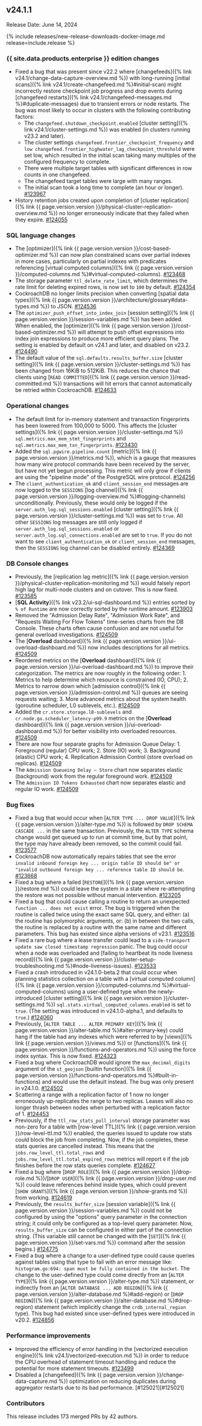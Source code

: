 ## v24.1.1

Release Date: June 14, 2024

{% include releases/new-release-downloads-docker-image.md release=include.release %}

<h3 id="v24-1-1-{{-site.data.products.enterprise-}}-edition-changes">{{ site.data.products.enterprise }} edition changes</h3>

- Fixed a bug that was present since v22.2 where [changefeeds]({% link v24.1/change-data-capture-overview.md %}) with long-running [initial scans]({% link v24.1/create-changefeed.md %}#initial-scan) might incorrectly restore checkpoint job progress and drop events during [changefeed restarts]({% link v24.1/changefeed-messages.md %}#duplicate-messages) due to transient errors or node restarts. The bug was most likely to occur in clusters with the following contributing factors:
    - The `changefeed.shutdown_checkpoint.enabled` [cluster setting]({% link v24.1/cluster-settings.md %}) was enabled (in clusters running v23.2 and later).
    - The cluster settings `changefeed.frontier_checkpoint_frequency` and `low changefeed.frontier_highwater_lag_checkpoint_threshold` were set low, which resulted in the initial scan taking many multiples of the configured frequency to complete.
    - There were multiple target tables with significant differences in row counts in one changefeed.
    - The changefeed target tables were large with many ranges.
    - The initial scan took a long time to complete (an hour or longer). [#123967][#123967]
- History retention jobs created upon completion of [cluster replication]({% link {{ page.version.version }}/physical-cluster-replication-overview.md %}) no longer erroneously indicate that they failed when they expire. [#124055][#124055]

<h3 id="v24-1-1-sql-language-changes">SQL language changes</h3>

- The  [optimizer]({% link {{ page.version.version }}/cost-based-optimizer.md %}) can now plan constrained scans over partial indexes in more cases, particularly on partial indexes with predicates referencing [virtual computed columns]({% link {{ page.version.version }}/computed-columns.md %}#virtual-computed-columns). [#123468][#123468]
- The storage parameter `ttl_delete_rate_limit`, which determines the rate limit for deleting expired rows, is now set to `100` by default. [#124354][#124354]
- CockroachDB no longer limits precision when converting [spatial data types]({% link {{ page.version.version }}/architecture/glossary#data-types.md %}) to JSON. [#124536][#124536]
- The `optimizer_push_offset_into_index_join` [session setting]({% link {{ page.version.version }}/session-variables.md %}) has been added. When enabled, the  [optimizer]({% link {{ page.version.version }}/cost-based-optimizer.md %}) will attempt to push offset expressions into index join expressions to produce more efficient query plans. The setting is enabled by default on v24.1 and later, and disabled on v23.2. [#124490][#124490]
- The default value of the `sql.defaults.results_buffer.size` [cluster setting]({% link {{ page.version.version }}/cluster-settings.md %}) has been changed from 16KiB to 512KiB. This reduces the chance that clients using [`READ COMMITTED`]({% link {{ page.version.version }}/read-committed.md %}) transactions will hit errors that cannot automatically be retried within CockroachDB. [#124633][#124633]

<h3 id="v24-1-1-operational-changes">Operational changes</h3>

- The default limit for in-memory statement and transaction fingerprints has been lowered from 100,000 to 5000. This affects the [cluster settings]({% link {{ page.version.version }}/cluster-settings.md %}) `sql.metrics.max_mem_stmt_fingerprints` and `sql.metrics.max_mem_txn_fingerprints`. [#123430][#123430]
- Added the `sql.pgwire.pipeline.count` [metric]({% link {{ page.version.version }}/metrics.md %}), which is a gauge that measures how many wire protocol commands have been received by the server, but have not yet begun processing. This metric will only grow if clients are using the "pipeline mode" of the PostgreSQL wire protocol. [#124256][#124256]
- The `client_authentication_ok` and `client_session_end` messages are now logged to the `SESSIONS` [log channel]({% link {{ page.version.version }}/logging-overview.md %}#logging-channels) unconditionally. Previously, these would only be logged if the `server.auth_log.sql_sessions.enabled` [cluster setting]({% link {{ page.version.version }}/cluster-settings.md %}) was set to `true`. All other `SESSIONS` log messages are still only logged if `server.auth_log.sql_sessions.enabled` or `server.auth_log.sql_connections.enabled` are set to `true`. If you do not want to see `client_authentication_ok` or `client_session_end` messages, then the `SESSIONS` log channel can be disabled entirely. [#124369][#124369]

<h3 id="v24-1-1-db-console-changes">DB Console changes</h3>

- Previously, the [replication lag metric]({% link {{ page.version.version }}/physical-cluster-replication-monitoring.md %}) would falsely report high lag for multi-node clusters and on cutover. This is now fixed. [#123585][#123585]
- [**SQL Activity**]({% link v23.2/ui-sql-dashboard.md %}) entries sorted by `% of Runtime` are now correctly sorted by the runtime amount. [#123903][#123903]
- Removed the "Admission Delay Rate", "Admission Work Rate", and "Requests Waiting For Flow Tokens" time-series charts from the DB Console. These charts often cause confusion and are not useful for general overload investigations. [#124509][#124509]
- The [**Overload** dashboard]({% link {{ page.version.version }}/ui-overload-dashboard.md %}) now includes descriptions for all metrics. [#124509][#124509]
- Reordered metrics on the [**Overload** dashboard]({% link {{ page.version.version }}/ui-overload-dashboard.md %}) to improve their categorization. The metrics are now roughly in the following order: 1. Metrics to help determine which resource is constrained (IO, CPU); 2. Metrics to narrow down which [admission control]({% link {{ page.version.version }}/admission-control.md %}) queues are seeing requests waiting; 3. More advanced metrics about the system health (goroutine scheduler, L0 sublevels, etc.). [#124509][#124509]
- Added the `cr.store.storage.l0-sublevels` and `cr.node.go.scheduler_latency-p99.9` metrics on the [**Overload** dashboard]({% link {{ page.version.version }}/ui-overload-dashboard.md %}) for better visibility into overloaded resources. [#124509][#124509]
- There are now four separate graphs for Admission Queue Delay: 1. Foreground (regular) CPU work; 2. Store (IO) work; 3. Background (elastic) CPU work; 4. Replication Admission Control (store overload on replicas). [#124509][#124509]
- The `Admission Queueing Delay – Store` chart now separates elastic (background) work from the regular foreground work. [#124509][#124509]
- The `Admission IO Tokens Exhausted` chart now separates elastic and regular IO work. [#124509][#124509]

<h3 id="v24-1-1-bug-fixes">Bug fixes</h3>

- Fixed a bug that would occur when [`ALTER TYPE ... DROP VALUE`]({% link {{ page.version.version }}/alter-type.md %}) is followed by `DROP SCHEMA CASCADE ...` in the same transaction. Previously, the `ALTER TYPE` schema change would get queued up to run at commit time, but by that point, the type may have already been removed, so the commit could fail. [#123577][#123577]
- CockroachDB now automatically repairs tables that see the error `invalid inbound foreign key ... origin table ID should be" or "invalid outbound foreign key ... reference table ID should be`. [#123668][#123668]
- Fixed a bug where a failed [`RESTORE`]({% link {{ page.version.version }}/restore.md %}) could leave the system in a state where re-attempting the restore was not possible without manual intervention. [#123205][#123205]
- Fixed a bug that could cause calling a routine to return an unexpected `function ... does not exist` error. The bug is triggered when the routine is called twice using the exact same SQL query, and either: (a) the routine has polymorphic arguments, or: (b) in between the two calls, the routine is replaced by a routine with the same name and different parameters. This bug has existed since alpha versions of v23.1. [#123516][#123516]
- Fixed a rare bug where a lease transfer could lead to a `side-transport update saw closed timestamp regression` panic. The bug could occur when a node was overloaded and [failing to heartbeat its node liveness record]({% link {{ page.version.version }}/cluster-setup-troubleshooting.md %}#node-liveness-issues). [#123533][#123533]
- Fixed a crash introduced in v24.1.0-beta.2 that could occur when planning statistics collection on a table with a [virtual computed column]({% link {{ page.version.version }}/computed-columns.md %}#virtual-computed-columns) using a user-defined type when the newly-introduced [cluster setting]({% link {{ page.version.version }}/cluster-settings.md %}) `sql.stats.virtual_computed_columns.enabled` is set to `true`. (The setting was introduced in v24.1.0-alpha.1, and defaults to `true`.) [#124060][#124060]
- Previously, [`ALTER TABLE ... ALTER PRIMARY KEY`]({% link {{ page.version.version }}/alter-table.md %}#alter-primary-key) could hang if the table had any indexes which were referred to by [views]({% link {{ page.version.version }}/views.md %}) or [functions]({% link {{ page.version.version }}/functions-and-operators.md %}) using the force index syntax. This is now fixed. [#124323][#124323]
- Fixed a bug where CockroachDB would ignore the `max_decimal_digits` argument of the `st_geojson` [builtin function]({% link {{ page.version.version }}/functions-and-operators.md %}#built-in-functions) and would use the default instead. The bug was only present in v24.1.0. [#124502][#124502]
- Scattering a range with a replication factor of 1 now no longer erroneously up-replicates the range to two replicas. Leases will also no longer thrash between nodes when perturbed with a replication factor of 1. [#124453][#124453]
- Previously, if the `ttl_row_stats_poll_interval` storage parameter was non-zero for a table with [row-level TTL]({% link {{ page.version.version }}/row-level-ttl.md %}) enabled, the queries issued to update row stats could block the job from completing. Now, if the job completes, these stats queries are cancelled instead. This means that the `jobs.row_level_ttl.total_rows` and `jobs.row_level_ttl.total_expired_rows` metrics will report `0` if the job finishes before the row stats queries complete. [#124627][#124627]
- Fixed a bug where [`DROP ROLE`]({% link {{ page.version.version }}/drop-role.md %})/[`DROP USER`]({% link {{ page.version.version }}/drop-user.md %}) could leave references behind inside types, which could prevent [`SHOW GRANTS`]({% link {{ page.version.version }}/show-grants.md %}) from working. [#124619][#124619]
- Previously, the `results_buffer_size` [session variable]({% link {{ page.version.version }}/session-variables.md %}) could not be configured by using the "options" query parameter in the connection string; it could only be configured as a top-level query parameter. Now, `results_buffer_size` can be configured in either part of the connection string. (This variable still cannot be changed with the [`SET`]({% link {{ page.version.version }}/set-vars.md %}) command after the session begins.) [#124775][#124775]
- Fixed a bug where a change to a user-defined type could cause queries against tables using that type to fail with an error message like: `histogram.go:694: span must be fully contained in the bucket`. The change to the user-defined type could come directly from an [`ALTER TYPE`]({% link {{ page.version.version }}/alter-type.md %}) statement, or indirectly from an [`ALTER DATABASE ... ADD REGION`]({% link {{ page.version.version }}/alter-database.md %}#add-region) or [`DROP REGION`]({% link {{ page.version.version }}/alter-database.md %}#drop-region) statement (which implicitly change the `crdb_internal_region` type). This bug had existed since user-defined types were introduced in v20.2. [#124856][#124856]

<h3 id="v24-1-1-performance-improvements">Performance improvements</h3>

- Improved the efficiency of error handling in the [vectorized execution engine]({% link v24.1/vectorized-execution.md %}) in order to reduce the CPU overhead of statement timeout handling and reduce the potential for more statement timeouts. [#123499][#123499]
- Disabled a [changefeed]({% link {{ page.version.version }}/change-data-capture.md %}) optimization on reducing duplicates during aggregator restarts due to its bad performance. [#125021][#125021]

<div class="release-note-contributors" markdown="1">

<h3 id="v24-1-1-contributors">Contributors</h3>

This release includes 173 merged PRs by 42 authors.

</div>

[#123205]: https://github.com/cockroachdb/cockroach/pull/123205
[#123430]: https://github.com/cockroachdb/cockroach/pull/123430
[#123468]: https://github.com/cockroachdb/cockroach/pull/123468
[#123499]: https://github.com/cockroachdb/cockroach/pull/123499
[#123516]: https://github.com/cockroachdb/cockroach/pull/123516
[#123533]: https://github.com/cockroachdb/cockroach/pull/123533
[#123577]: https://github.com/cockroachdb/cockroach/pull/123577
[#123585]: https://github.com/cockroachdb/cockroach/pull/123585
[#123595]: https://github.com/cockroachdb/cockroach/pull/123595
[#123668]: https://github.com/cockroachdb/cockroach/pull/123668
[#123903]: https://github.com/cockroachdb/cockroach/pull/123903
[#123967]: https://github.com/cockroachdb/cockroach/pull/123967
[#124055]: https://github.com/cockroachdb/cockroach/pull/124055
[#124060]: https://github.com/cockroachdb/cockroach/pull/124060
[#124085]: https://github.com/cockroachdb/cockroach/pull/124085
[#124256]: https://github.com/cockroachdb/cockroach/pull/124256
[#124304]: https://github.com/cockroachdb/cockroach/pull/124304
[#124323]: https://github.com/cockroachdb/cockroach/pull/124323
[#124354]: https://github.com/cockroachdb/cockroach/pull/124354
[#124369]: https://github.com/cockroachdb/cockroach/pull/124369
[#124453]: https://github.com/cockroachdb/cockroach/pull/124453
[#124490]: https://github.com/cockroachdb/cockroach/pull/124490
[#124502]: https://github.com/cockroachdb/cockroach/pull/124502
[#124509]: https://github.com/cockroachdb/cockroach/pull/124509
[#124536]: https://github.com/cockroachdb/cockroach/pull/124536
[#124619]: https://github.com/cockroachdb/cockroach/pull/124619
[#124627]: https://github.com/cockroachdb/cockroach/pull/124627
[#124633]: https://github.com/cockroachdb/cockroach/pull/124633
[#124775]: https://github.com/cockroachdb/cockroach/pull/124775
[#124856]: https://github.com/cockroachdb/cockroach/pull/124856
[0f67079b6]: https://github.com/cockroachdb/cockroach/commit/0f67079b6
[eab42ef7a]: https://github.com/cockroachdb/cockroach/commit/eab42ef7a
